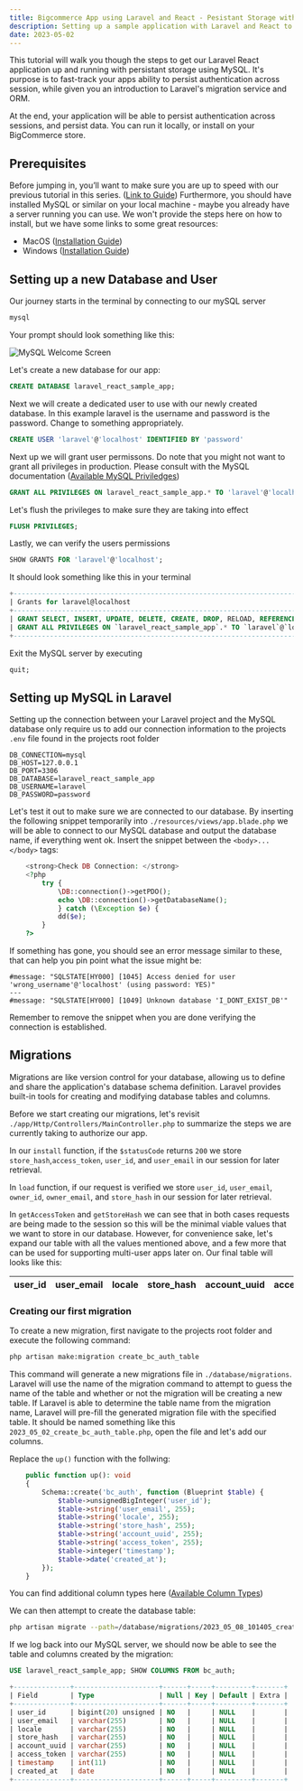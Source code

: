 ```yaml
---
title: Bigcommerce App using Laravel and React - Pesistant Storage with MySQL
description: Setting up a sample application with Laravel and React to interface with BigCOmmerce
date: 2023-05-02
---
```


This tutorial will walk you though the steps to get our Laravel React application up and running with persistant storage using MySQL.
It's purpose is to fast-track your apps ability to persist authentication across session, while given you an introduction to Laravel's migration service and ORM.

At the end, your application will be able to persist authentication across sessions, and persist data. You can run it locally, or install on your BigCommerce store.

## Prerequisites
Before jumping in, you’ll want to make sure you are up to speed with our previous tutorial in this series. ([Link to Guide](https://))
Furthermore, you should have installed MySQL or similar on your local machine - maybe you already have a server running you can use.
We won't provide the steps here on how to install, but we have some links to some great resources:

- MacOS ([Installation Guide](https://mariadb.com/kb/en/installing-mariadb-on-macos-using-homebrew/))
- Windows ([Installation Guide](https://mariadb.com/kb/en/installing-mariadb-msi-packages-on-windows/))

## Setting up a new Database and User

Our journey starts in the terminal by connecting to our mySQL server

```bash
mysql
```

Your prompt should look something like this:

![MySQL Welcome Screen](/assets/images/MySQL-welcome.png)

Let's create a new database for our app:

```sql
CREATE DATABASE laravel_react_sample_app;
```

Next we will create a dedicated user to use with our newly created database. In this example laravel is the username and password is the password.
Change to something appropriately.

```sql
CREATE USER 'laravel'@'localhost' IDENTIFIED BY 'password'
```

Next up we will grant user permissons. Do note that you might not want to grant all privileges in production. Please consult with the MySQL documentation
([Available MySQL Priviledges](https://dev.mysql.com/doc/refman/8.0/en/privileges-provided.html#privileges-provided-summary))

```sql
GRANT ALL PRIVILEGES ON laravel_react_sample_app.* TO 'laravel'@'localhost' WITH GRANT OPTION;
```

Let's flush the privileges to make sure they are taking into effect

```sql
FLUSH PRIVILEGES;
```

Lastly, we can verify the users permissions
```sql
SHOW GRANTS FOR 'laravel'@'localhost';
```

It should look something like this in your terminal

```sql
+----------------------------------------------------------------------------------------------------------------------------------------------------------------------------------------------------+
| Grants for laravel@localhost                                                                                                                                                                       |
+----------------------------------------------------------------------------------------------------------------------------------------------------------------------------------------------------+
| GRANT SELECT, INSERT, UPDATE, DELETE, CREATE, DROP, RELOAD, REFERENCES, ALTER ON *.* TO `laravel`@`localhost` IDENTIFIED BY PASSWORD '*74EA68F9C1CEABA1DA3671D46ADC6535EACD8163' WITH GRANT OPTION |
| GRANT ALL PRIVILEGES ON `laravel_react_sample_app`.* TO `laravel`@`localhost` WITH GRANT OPTION                                                                                                    |
+----------------------------------------------------------------------------------------------------------------------------------------------------------------------------------------------------+
```

Exit the MySQL server by executing 
```sql
quit;
```

## Setting up MySQL in Laravel

Setting up the connection between your Laravel project and the MySQL database only require us to add our connection information to the projects `.env` file found in the projects root folder

```
DB_CONNECTION=mysql
DB_HOST=127.0.0.1
DB_PORT=3306
DB_DATABASE=laravel_react_sample_app
DB_USERNAME=laravel
DB_PASSWORD=password
```

Let's test it out to make sure we are connected to our database. By inserting the following snippet temporarily into `./resources/views/app.blade.php` we will be able to connect to our MySQL database and output the database name, if everything went ok.
Insert the snippet between the `<body>...</body>` tags:
```php
    <strong>Check DB Connection: </strong>
    <?php
        try {
            \DB::connection()->getPDO();
            echo \DB::connection()->getDatabaseName();
            } catch (\Exception $e) {
            dd($e);
        }
    ?>      
```

If something has gone, you should see an error message similar to these, that can help you pin point what the issue might be:

```
#message: "SQLSTATE[HY000] [1045] Access denied for user 'wrong_username'@'localhost' (using password: YES)"
---
#message: "SQLSTATE[HY000] [1049] Unknown database 'I_DONT_EXIST_DB'"
```

Remember to remove the snippet when you are done verifying the connection is established.

## Migrations

Migrations are like version control for your database, allowing us to define and share the application's database schema definition. 
Laravel provides built-in tools for creating and modifying database tables and columns.

Before we start creating our migrations, let's revisit `./app/Http/Controllers/MainController.php` to summarize the steps we are currently taking to authorize our app.

In our `install` function, if the `$statusCode` returns `200` we store `store_hash`,`access_token`, `user_id`, and `user_email` in our session for later retrieval.

In `load` function, if our request is verified we store `user_id`, `user_email`, `owner_id`, `owner_email`, and `store_hash` in our session for later retrieval.

In `getAccessToken` and `getStoreHash` we can see that in both cases requests are being made to the session so this will be the minimal viable values that we want to store in our database.
However, for convenience sake, let's expand our table with all the values mentioned above, and a few more that can be used for supporting multi-user apps later on.
Our final table will looks like this:

| user_id | user_email | locale | store_hash | account_uuid | access_token | timestamp | date_created |
|---------|------------|--------|------------|--------------|--------------|-----------| -------------|

### Creating our first migration

To create a new migration, first navigate to the projects root folder and execute the following command:

```bash
php artisan make:migration create_bc_auth_table
```

This command will generate a new migrations file in `./database/migrations`.
Laravel will use the name of the migration command to attempt to guess the name of the table and whether or not the migration will be creating a new table. 
If Laravel is able to determine the table name from the migration name, Laravel will pre-fill the generated migration file with the specified table. 
It should be named something like this `2023_05_02_create_bc_auth_table.php`, open the file and let's add our columns.

Replace the `up()` function with the follwing:

```php
    public function up(): void
    {
        Schema::create('bc_auth', function (Blueprint $table) {
            $table->unsignedBigInteger('user_id');
            $table->string('user_email', 255);
            $table->string('locale', 255);
            $table->string('store_hash', 255);
            $table->string('account_uuid', 255);
            $table->string('access_token', 255);
            $table->integer('timestamp');
            $table->date('created_at');
        });
    }
```

You can find additional column types here ([Available Column Types](https://laravel.com/docs/10.x/migrations#creating-columns))


We can then attempt to create the database table:
```bash
php artisan migrate --path=/database/migrations/2023_05_08_101405_create_bc_auth_table.php
```

If we log back into our MySQL server, we should now be able to see the table and columns created by the migration:

```sql
USE laravel_react_sample_app; SHOW COLUMNS FROM bc_auth;

+--------------+---------------------+------+-----+---------+-------+
| Field        | Type                | Null | Key | Default | Extra |
+--------------+---------------------+------+-----+---------+-------+
| user_id      | bigint(20) unsigned | NO   |     | NULL    |       |
| user_email   | varchar(255)        | NO   |     | NULL    |       |
| locale       | varchar(255)        | NO   |     | NULL    |       |
| store_hash   | varchar(255)        | NO   |     | NULL    |       |
| account_uuid | varchar(255)        | NO   |     | NULL    |       |
| access_token | varchar(255)        | NO   |     | NULL    |       |
| timestamp    | int(11)             | NO   |     | NULL    |       |
| created_at   | date                | NO   |     | NULL    |       |
+--------------+---------------------+------+-----+---------+-------+
```

